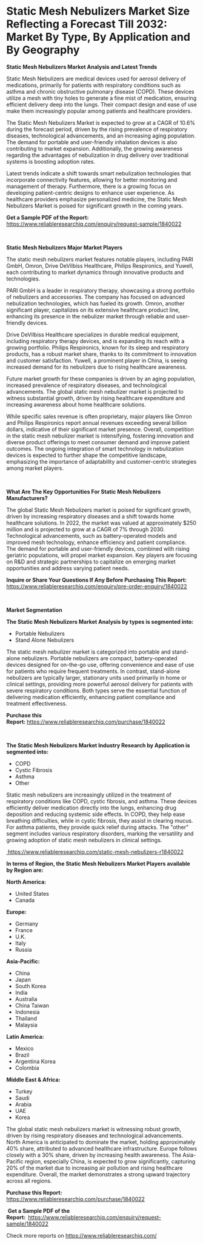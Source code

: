 <p><h1>Static Mesh Nebulizers Market Size Reflecting a Forecast Till 2032: Market By Type, By Application and By Geography</h1></p><p><strong>Static Mesh Nebulizers Market Analysis and Latest Trends</strong></p>
<p><p>Static Mesh Nebulizers are medical devices used for aerosol delivery of medications, primarily for patients with respiratory conditions such as asthma and chronic obstructive pulmonary disease (COPD). These devices utilize a mesh with tiny holes to generate a fine mist of medication, ensuring efficient delivery deep into the lungs. Their compact design and ease of use make them increasingly popular among patients and healthcare providers.</p><p>The Static Mesh Nebulizers Market is expected to grow at a CAGR of 10.6% during the forecast period, driven by the rising prevalence of respiratory diseases, technological advancements, and an increasing aging population. The demand for portable and user-friendly inhalation devices is also contributing to market expansion. Additionally, the growing awareness regarding the advantages of nebulization in drug delivery over traditional systems is boosting adoption rates.</p><p>Latest trends indicate a shift towards smart nebulization technologies that incorporate connectivity features, allowing for better monitoring and management of therapy. Furthermore, there is a growing focus on developing patient-centric designs to enhance user experience. As healthcare providers emphasize personalized medicine, the Static Mesh Nebulizers Market is poised for significant growth in the coming years.</p></p>
<p><strong>Get a Sample PDF of the Report:&nbsp;</strong> <a href="https://www.reliableresearchiq.com/enquiry/request-sample/1840022?utm_campaign=3110&utm_medium=2&utm_source=Github&utm_content=ia&utm_term=05032025&utm_id=static-mesh-nebulizers">https://www.reliableresearchiq.com/enquiry/request-sample/1840022</a></p>
<p>&nbsp;</p>
<p><strong>Static Mesh Nebulizers Major Market Players</strong></p>
<p><p>The static mesh nebulizers market features notable players, including PARI GmbH, Omron, Drive DeVilbiss Healthcare, Philips Respironics, and Yuwell, each contributing to market dynamics through innovative products and technologies. </p><p>PARI GmbH is a leader in respiratory therapy, showcasing a strong portfolio of nebulizers and accessories. The company has focused on advanced nebulization technologies, which has fueled its growth. Omron, another significant player, capitalizes on its extensive healthcare product line, enhancing its presence in the nebulizer market through reliable and user-friendly devices.</p><p>Drive DeVilbiss Healthcare specializes in durable medical equipment, including respiratory therapy devices, and is expanding its reach with a growing portfolio. Philips Respironics, known for its sleep and respiratory products, has a robust market share, thanks to its commitment to innovation and customer satisfaction. Yuwell, a prominent player in China, is seeing increased demand for its nebulizers due to rising healthcare awareness.</p><p>Future market growth for these companies is driven by an aging population, increased prevalence of respiratory diseases, and technological advancements. The global static mesh nebulizer market is projected to witness substantial growth, driven by rising healthcare expenditure and increasing awareness about home healthcare solutions.</p><p>While specific sales revenue is often proprietary, major players like Omron and Philips Respironics report annual revenues exceeding several billion dollars, indicative of their significant market presence. Overall, competition in the static mesh nebulizer market is intensifying, fostering innovation and diverse product offerings to meet consumer demand and improve patient outcomes. The ongoing integration of smart technology in nebulization devices is expected to further shape the competitive landscape, emphasizing the importance of adaptability and customer-centric strategies among market players.</p></p>
<p>&nbsp;</p>
<p><strong>What Are The Key Opportunities For Static Mesh Nebulizers Manufacturers?</strong></p>
<p><p>The global Static Mesh Nebulizers market is poised for significant growth, driven by increasing respiratory diseases and a shift towards home healthcare solutions. In 2022, the market was valued at approximately $250 million and is projected to grow at a CAGR of 7% through 2030. Technological advancements, such as battery-operated models and improved mesh technology, enhance efficiency and patient compliance. The demand for portable and user-friendly devices, combined with rising geriatric populations, will propel market expansion. Key players are focusing on R&D and strategic partnerships to capitalize on emerging market opportunities and address varying patient needs.</p></p>
<p><strong>Inquire or Share Your Questions If Any Before Purchasing This Report:</strong> <a href="https://www.reliableresearchiq.com/enquiry/pre-order-enquiry/1840022?utm_campaign=3110&utm_medium=2&utm_source=Github&utm_content=ia&utm_term=05032025&utm_id=static-mesh-nebulizers">https://www.reliableresearchiq.com/enquiry/pre-order-enquiry/1840022</a></p>
<p>&nbsp;</p>
<p><strong>Market Segmentation</strong></p>
<p><strong>The Static Mesh Nebulizers Market Analysis by types is segmented into:</strong></p>
<p><ul><li>Portable Nebulizers</li><li>Stand Alone Nebulizers</li></ul></p>
<p><p>The static mesh nebulizer market is categorized into portable and stand-alone nebulizers. Portable nebulizers are compact, battery-operated devices designed for on-the-go use, offering convenience and ease of use for patients who require frequent treatments. In contrast, stand-alone nebulizers are typically larger, stationary units used primarily in home or clinical settings, providing more powerful aerosol delivery for patients with severe respiratory conditions. Both types serve the essential function of delivering medication efficiently, enhancing patient compliance and treatment effectiveness.</p></p>
<p><strong>Purchase this Report:&nbsp;</strong><a href="https://www.reliableresearchiq.com/purchase/1840022?utm_campaign=3110&utm_medium=2&utm_source=Github&utm_content=ia&utm_term=05032025&utm_id=static-mesh-nebulizers">https://www.reliableresearchiq.com/purchase/1840022</a></p>
<p>&nbsp;</p>
<p><strong>The Static Mesh Nebulizers Market Industry Research by Application is segmented into:</strong></p>
<p><ul><li>COPD</li><li>Cystic Fibrosis</li><li>Asthma</li><li>Other</li></ul></p>
<p><p>Static mesh nebulizers are increasingly utilized in the treatment of respiratory conditions like COPD, cystic fibrosis, and asthma. These devices efficiently deliver medication directly into the lungs, enhancing drug deposition and reducing systemic side effects. In COPD, they help ease breathing difficulties, while in cystic fibrosis, they assist in clearing mucus. For asthma patients, they provide quick relief during attacks. The "other" segment includes various respiratory disorders, marking the versatility and growing adoption of static mesh nebulizers in clinical settings.</p></p>
<p><a href="https://www.reliableresearchiq.com/static-mesh-nebulizers-r1840022?utm_campaign=3110&utm_medium=2&utm_source=Github&utm_content=ia&utm_term=05032025&utm_id=static-mesh-nebulizers">&nbsp;https://www.reliableresearchiq.com/static-mesh-nebulizers-r1840022</a></p>
<p><strong>In terms of Region, the Static Mesh Nebulizers Market Players available by Region are:</strong></p>
<p>
    <p> <strong> North America: </strong>
        <ul>
            <li>United States</li>
            <li>Canada</li>
        </ul>
        </p> 
    <p> <strong> Europe: </strong>
        <ul>
            <li>Germany</li>
            <li>France</li>
            <li>U.K.</li>
            <li>Italy</li>
            <li>Russia</li>
        </ul>
        </p> 
    <p> <strong> Asia-Pacific: </strong>
        <ul>
            <li>China</li>
            <li>Japan</li>
            <li>South Korea</li>
            <li>India</li>
            <li>Australia</li>
            <li>China Taiwan</li>
            <li>Indonesia</li>
            <li>Thailand</li>
            <li>Malaysia</li>
        </ul>
        </p> 
    <p> <strong> Latin America: </strong>
        <ul>
            <li>Mexico</li>
            <li>Brazil</li>
            <li>Argentina Korea</li>
            <li>Colombia</li>
        </ul>
        </p> 
    <p> <strong> Middle East & Africa: </strong>
        <ul>
            <li>Turkey</li>
            <li>Saudi</li>
            <li>Arabia</li>
            <li>UAE</li>
            <li>Korea</li>
        </ul>
    </p>
    </p>
<p><p>The global static mesh nebulizers market is witnessing robust growth, driven by rising respiratory diseases and technological advancements. North America is anticipated to dominate the market, holding approximately 40% share, attributed to advanced healthcare infrastructure. Europe follows closely with a 30% share, driven by increasing health awareness. The Asia-Pacific region, especially China, is expected to grow significantly, capturing 20% of the market due to increasing air pollution and rising healthcare expenditure. Overall, the market demonstrates a strong upward trajectory across all regions.</p></p>
<p><strong>Purchase this Report: </strong><a href="https://www.reliableresearchiq.com/purchase/1840022?utm_campaign=3110&utm_medium=2&utm_source=Github&utm_content=ia&utm_term=05032025&utm_id=static-mesh-nebulizers">https://www.reliableresearchiq.com/purchase/1840022</a></p>
<p>&nbsp;<strong>Get a Sample PDF of the Report:&nbsp;&nbsp;</strong><a href="https://www.reliableresearchiq.com/enquiry/request-sample/1840022?utm_campaign=3110&utm_medium=2&utm_source=Github&utm_content=ia&utm_term=05032025&utm_id=static-mesh-nebulizers">https://www.reliableresearchiq.com/enquiry/request-sample/1840022</a></p>
<p><strong></strong></p>
<p>Check more reports on <a href="https://www.reliableresearchiq.com/?utm_campaign=3110&utm_medium=2&utm_source=Github&utm_content=ia&utm_term=05032025&utm_id=static-mesh-nebulizers">https://www.reliableresearchiq.com/</a></p>